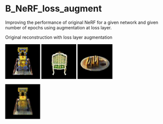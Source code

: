 # B_NeRF_loss_augment

Improving the performance of original NeRF for a given network and given number of epochs using augmentation at loss layer.


Original reconstruction with loss layer augmentation

![Original reconstruction with loss layer augmentation](videos/lego_l.gif)
![Original reconstruction with loss layer augmentation](videos/chair_l.gif)
![Original reconstruction with loss layer augmentation](videos/hotdog_l.gif)

![Original reconstruction](videos/lego_o.gif)
 

